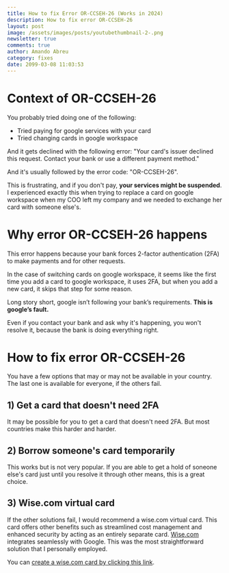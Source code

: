 ```yaml
---
title: How to fix Error OR-CCSEH-26 (Works in 2024)
description: How to fix error OR-CCSEH-26
layout: post
image: /assets/images/posts/youtubethumbnail-2-.png
newsletter: true
comments: true
author: Amando Abreu
category: fixes
date: 2099-03-08 11:03:53
---
```

# Context of OR-CCSEH-26
You probably tried doing one of the following:
- Tried paying for google services with your card
- Tried changing cards in google workspace

And it gets declined with the following error: "Your card's issuer declined this request. Contact your bank or use a different payment method." 

And it's usually followed by the error code: "OR-CCSEH-26".

This is frustrating, and if you don't pay, **your services might be suspended**. I experienced exactly this when trying to replace a card on google workspace when my COO left my company and we needed to exchange her card with someone else's.

# Why error OR-CCSEH-26 happens 

This error happens because your bank forces 2-factor authentication (2FA) to make payments and for other requests.

In the case of switching cards on google workspace, it seems like the first time you add a card to google workspace, it uses 2FA, but when you add a new card, it skips that step for some reason.

Long story short, google isn’t following your bank’s requirements. **This is google’s fault.**

Even if you contact your bank and ask why it's happening, you won't resolve it, because the bank is doing everything right.

# How to fix error OR-CCSEH-26

You have a few options that may or may not be available in your country. The last one is available for everyone, if the others fail.

## 1) Get a card that doesn't need 2FA
It may be possible for you to get a card that doesn't need 2FA. But most countries make this harder and harder.

## 2) Borrow someone's card temporarily 
This works but is not very popular. If you are able to get a hold of soneone else's card just until you resolve it through other means, this is a great choice.

## 3) Wise.com virtual card
If the other solutions fail, I would recommend a wise.com virtual card. This card offers other benefits such as streamlined cost management and enhanced security by acting as an entirely separate card. <a href="https://wise.prf.hn/click/camref:1011ltUt7" target="_blank">Wise.com</a> integrates seamlessly with Google. This was the most straightforward solution that I personally employed.

You can <a href="https://wise.prf.hn/click/camref:1011ltUt7" target="_blank">create a wise.com card by clicking this link</a>.


